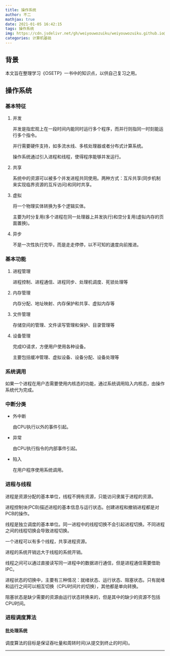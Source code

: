 ```yaml
---
title: 操作系统
author: 不二
mathjax: true
date: 2021-01-05 16:42:15
tags: 操作系统
img: https://cdn.jsdelivr.net/gh/weiyouwozuiku/weiyouwozuiku.github.io@src/source/_posts/PageImg/计算机基础/os.jpg
categories: 计算机基础
---
```


## 背景

本文旨在整理学习《OSETP》一书中的知识点，以供自己复习之用。

## 操作系统

### 基本特征

1. 并发

    并发是指宏观上在一段时间内能同时运行多个程序，而并行则指同一时刻能运行多个指令。

    并行需要硬件支持，如多流水线、多核处理器或者分布式计算系统。

    操作系统通过引入进程和线程，使得程序能够并发运行。

2. 共享

    系统中的资源可以被多个并发进程共同使用。两种方式：互斥共享(同步机制来实现临界资源的互斥访问)和同时共享。

3. 虚拟

    将一个物理实体转换为多个逻辑实体。

    主要为时分复用(多个进程在同一处理器上并发执行)和空分复用(虚拟内存的页面置换)。

4. 异步

    不是一次性执行完毕，而是走走停停，以不可知的速度向前推进。

### 基本功能

1. 进程管理

    进程控制、进程通信、进程同步、处理机调度、死锁处理等

2. 内存管理

    内存分配、地址映射、内存保护和共享、虚拟内存等

3. 文件管理

    存储空间的管理、文件读写管理和保护、目录管理等

4. 设备管理

    完成IO请求，方便用户使用各种设备。

    主要包括缓冲管理、虚拟设备、设备分配、设备处理等

### 系统调用

如果一个进程在用户态需要使用内核态的功能，通过系统调用陷入内核态，由操作系统代为完成。

### 中断分类

- 外中断

    由CPU执行以外的事件引起。

- 异常

    由CPU执行指令的内部事件引起。

- 陷入

    在用户程序使用系统调用。

### 进程与线程

进程是资源分配的基本单位，线程不拥有资源，只能访问隶属于进程的资源。

进程控制块(PCB)描述进程的基本信息与运行状态。创建进程和撤销进程都是对PCB的操作。

线程是独立调度的基本单位。同一进程中的线程切换不会引起进程切换。不同进程之间的线程切换会导致进程切换。

一个进程可以有多个线程，共享进程资源。

进程的系统开销远大于线程的系统开销。

线程之间可以通过直接读写同一进程中的数据进行通信，但是进程通信需要借助IPC。

进程状态的切换中，主要有三种情况：就绪状态、运行状态、阻塞状态。只有就绪和运行之间可以相互切换（CPU时间片的切换），其他都是单向转换。

阻塞状态是缺少需要的资源由运行状态转换来的，但是其中的缺少的资源不包括CPU时间。

### 进程调度算法

#### 批处理系统

调度算法的目标是保证吞吐量和周转时间(从提交到终止的时间)。

---
